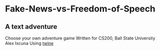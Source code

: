 # Fake-News-vs-Freedom-of-Speech

## A text adventure

Choose your own adventure game
Written for CS200, Ball State University
Alex Ixcuna
Using [twine](http://twinery.org)
